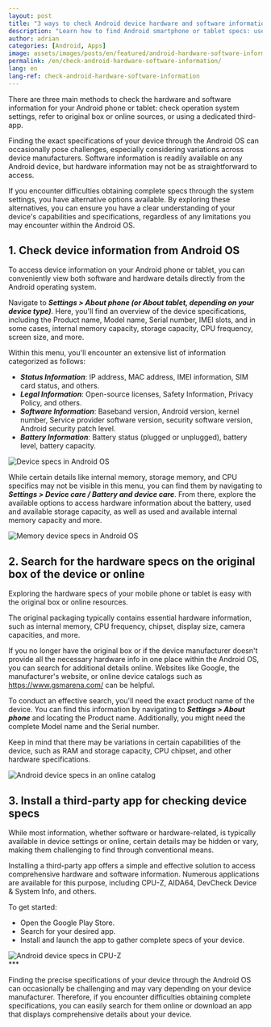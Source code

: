 ```yaml
---
layout: post
title: "3 ways to check Android device hardware and software information"
description: "Learn how to find Android smartphone or tablet specs: use OS settings, check original box, check online sources, or try dedicated apps."
author: adrian
categories: [Android, Apps]
image: assets/images/posts/en/featured/android-hardware-software-information.webp
permalink: /en/check-android-hardware-software-information/
lang: en
lang-ref: check-android-hardware-software-information
---
```


There are three main methods to check the hardware and software information for your Android phone or tablet: check operation system settings, refer to original box or online sources, or using a dedicated third-app.

Finding the exact specifications of your device through the Android OS can occasionally pose challenges, especially considering variations across device manufacturers. Software information is readily available on any Android device, but hardware information may not be as straightforward to access.

If you encounter difficulties obtaining complete specs through the system settings, you have alternative options available. By exploring these alternatives, you can ensure you have a clear understanding of your device's capabilities and specifications, regardless of any limitations you may encounter within the Android OS. 

## 1. Check device information from Android OS

To access device information on your Android phone or tablet, you can conveniently view both software and hardware details directly from the Android operating system.

Navigate to ***Settings > About phone (or About tablet, depending on your device type)***. Here, you'll find an overview of the device specifications, including the Product name, Model name, Serial number, IMEI slots, and in some cases, internal memory capacity, storage capacity, CPU frequency, screen size, and more.

Within this menu, you'll encounter an extensive list of information categorized as follows:
- ***Status Information***: IP address, MAC address, IMEI information, SIM card status, and others.
- ***Legal Information***: Open-source licenses, Safety Information, Privacy Policy, and others.
- ***Software Information***: Baseband version, Android version, kernel number, Service provider software version, security software version, Android security patch level.
- ***Battery Information***: Battery status (plugged or unplugged), battery level, battery capacity.

<img alt="Device specs in Android OS" title="Device specs in Android OS" loading="lazy" class="article-image medium-width-img" src="{{site.baseurl}}/assets/images/posts/en/android-hardware-software-information/android-device-information-through-settings.webp">

While certain details like internal memory, storage memory, and CPU specifics may not be visible in this menu, you can find them by navigating to ***Settings > Device care / Battery and device care***. From there, explore the available options to access hardware information about the battery, used and available storage capacity, as well as used and available internal memory capacity and more.

<img alt="Memory device specs in Android OS" title="Memory device specs in Android OS" loading="lazy" class="article-image medium-width-img" src="{{site.baseurl}}/assets/images/posts/en/android-hardware-software-information/android-device-care-hardware-information.webp">

## 2. Search for the hardware specs on the original box of the device or online

Exploring the hardware specs of your mobile phone or tablet is easy with the original box or online resources.

The original packaging typically contains essential hardware information, such as internal memory, CPU frequency, chipset, display size, camera capacities, and more.

If you no longer have the original box or if the device manufacturer doesn't provide all the necessary hardware info in one place within the Android OS, you can search for additional details online. Websites like Google, the manufacturer's website, or online device catalogs such as https://www.gsmarena.com/ can be helpful.

To conduct an effective search, you'll need the exact product name of the device. You can find this information by navigating to ***Settings > About phone*** and locating the Product name. Additionally, you might need the complete Model name and the Serial number.

Keep in mind that there may be variations in certain capabilities of the device, such as RAM and storage capacity, CPU chipset, and other hardware specifications.

<img alt="Android device specs in an online catalog" title="Android device specs in an online catalog" loading="lazy" class="article-image" src="{{site.baseurl}}/assets/images/posts/en/android-hardware-software-information/find-android-device-specs-online.webp">

## 3. Install a third-party app for checking device specs

While most information, whether software or hardware-related, is typically available in device settings or online, certain details may be hidden or vary, making them challenging to find through conventional means.

Installing a third-party app offers a simple and effective solution to access comprehensive hardware and software information. Numerous applications are available for this purpose, including CPU-Z, AIDA64, DevCheck Device & System Info, and others.

To get started:
- Open the Google Play Store.
- Search for your desired app.
- Install and launch the app to gather complete specs of your device.

<img alt="Android device specs in CPU-Z" title="Android device specs in CPU-Z" loading="lazy" class="article-image medium-width-img" src="{{site.baseurl}}/assets/images/posts/en/android-hardware-software-information/android-device-information-application.webp">

<div class="post-bottom-stars">***</div>

Finding the precise specifications of your device through the Android OS can occasionally be challenging and may vary depending on your device manufacturer. Therefore, if you encounter difficulties obtaining complete specifications, you can easily search for them online or download an app that displays comprehensive details about your device.
